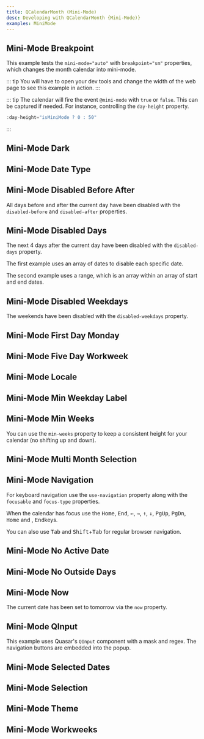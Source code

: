 ```yaml
---
title: QCalendarMonth (Mini-Mode)
desc: Developing with QCalendarMonth {Mini-Mode)}
examples: MiniMode
---
```


<script import>
import QCalendarMonthApi from '@quasar/quasar-ui-qcalendar/dist/api/QCalendarMonth.json'
</script>

<MarkdownApi :api="QCalendarMonthApi" name="QCalendarMonth"/>

## Mini-Mode Breakpoint

This example tests the `mini-mode="auto"` with `breakpoint="sm"` properties, which changes the month calendar into mini-mode.

::: tip
You will have to open your dev tools and change the width of the web page to see this example in action.
:::

::: tip
The calendar will fire the event `@mini-mode` with `true` or `false`. This can be captured if needed. For instance, controlling the `day-height` property.

```js
:day-height="isMiniMode ? 0 : 50"
```

:::

<MarkdownExample title="Mini-Mode Breakpoint" file="MiniModeBreakpoint" no-github no-edit/>

## Mini-Mode Dark

<MarkdownExample title="Mini-Mode Dark" file="MiniModeDark" no-github no-edit/>

## Mini-Mode Date Type

<MarkdownExample title="Mini-Mode Date Type" file="MiniModeDateType" no-github no-edit/>

## Mini-Mode Disabled Before After

All days before and after the current day have been disabled with the `disabled-before` and `disabled-after` properties.

<MarkdownExample title="Mini-Mode Disabled Before After" file="MiniModeDisabledBeforeAfter" no-github no-edit/>

## Mini-Mode Disabled Days

The next 4 days after the current day have been disabled with the `disabled-days` property.

The first example uses an array of dates to disable each specific date.

The second example uses a range, which is an array within an array of start and end dates.

<MarkdownExample title="Mini-Mode Disabled Days" file="MiniModeDisabledDays" no-github no-edit/>

## Mini-Mode Disabled Weekdays

The weekends have been disabled with the `disabled-weekdays` property.

<MarkdownExample title="Mini-Mode Disabled Weekdays" file="MiniModeDisabledWeekdays" no-github no-edit/>

## Mini-Mode First Day Monday

<MarkdownExample title="Mini-Mode First Day Monday" file="MiniModeFirstDayMonday" no-github no-edit/>

## Mini-Mode Five Day Workweek

<MarkdownExample title="Mini-Mode Five Day Workweek" file="MiniModeFiveDayWorkweek" no-github no-edit/>

## Mini-Mode Locale

<MarkdownExample title="Mini-Mode Locale" file="MiniModeLocale" no-github no-edit/>

## Mini-Mode Min Weekday Label

<MarkdownExample title="Mini-Mode Min Weekday Label" file="MiniModeMinWeekdayLabel" no-github no-edit/>

## Mini-Mode Min Weeks

You can use the `min-weeks` property to keep a consistent height for your calendar (no shifting up and down).

<MarkdownExample title="Mini-Mode Min Weeks" file="MiniModeMinWeeks" no-github no-edit/>

## Mini-Mode Multi Month Selection

<MarkdownExample title="Mini-Mode Multi Month Selection" file="MiniModeMultiMonthSelection" no-github no-edit/>

## Mini-Mode Navigation

For keyboard navigation use the `use-navigation` property along with the `focusable` and `focus-type` properties.

When the calendar has focus use the <kbd>Home</kbd>, <kbd>End</kbd>, <kbd>&larr;</kbd>, <kbd>&rarr;</kbd>, <kbd>&uarr;</kbd>, <kbd>&darr;</kbd>, <kbd>PgUp</kbd>, <kbd>PgDn</kbd>, <kbd>Home</kbd> and , <kbd>End</kbd>keys.

You can also use <kbd>Tab</kbd> and <kbd>Shift</kbd>+<kbd>Tab</kbd> for regular browser navigation.

<MarkdownExample title="Mini-Mode Navigation" file="MiniModeNavigation" no-github no-edit/>

## Mini-Mode No Active Date

<MarkdownExample title="Mini-Mode No Active Date" file="MiniModeNoActiveDate" no-github no-edit/>

## Mini-Mode No Outside Days

<MarkdownExample title="Mini-Mode No Outside Days" file="MiniModeNoOutsideDays" no-github no-edit/>

## Mini-Mode Now

The current date has been set to tomorrow via the `now` property.

<MarkdownExample title="Mini-Mode Now" file="MiniModeNow" no-github no-edit/>

## Mini-Mode QInput

This example uses Quasar's `QInput` component with a mask and regex. The navigation buttons are embedded into the popup.

<MarkdownExample title="Mini-Mode QInput" file="MiniModeQInput" no-github no-edit/>

## Mini-Mode Selected Dates

<MarkdownExample title="Mini-Mode Selected Dates" file="MiniModeSelectedDates" no-github no-edit/>

## Mini-Mode Selection

<MarkdownExample title="Mini-Mode Selection" file="MiniModeSelection" no-github no-edit/>

## Mini-Mode Theme

<MarkdownExample title="Mini-Mode Theme" file="MiniModeTheme" no-github no-edit/>

## Mini-Mode Workweeks

<MarkdownExample title="Mini-Mode Workweeks" file="MiniModeWorkweeks" no-github no-edit/>

